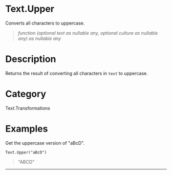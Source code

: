 ﻿# Text.Upper
Converts all characters to uppercase.
> _function (optional text as nullable any, optional culture as nullable any) as nullable any_
# Description 
Returns the result of converting all characters in <code>text</code> to uppercase.
# Category 
Text.Transformations
# Examples 
Get the uppercase version of "aBcD".
```
Text.Upper("aBcD")
```
> "ABCD"
***
